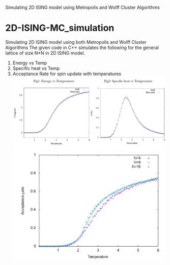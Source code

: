 
Simulating 2D ISING model using Metropolis and Wolff Cluster Algorithms

# 2D-ISING-MC_simulation
Simulating 2D ISING model using both Metropolis and Wolff Cluster Algorithms
The given code in C++ simulates the following for the general lattice of size N*N in 2D ISING model.

1) Energy vs Temp
2) Specific heat vs Temp
3) Acceptance Rate for spin update with temperatures
![alt text](https://github.com/SAPreetha/2D-ISING-MC_simulation/blob/master/Energy-Temp.png)
![alt text](https://github.com/SAPreetha/2D-ISING-MC_simulation/blob/master/Acceptancerate-Temp.png)

